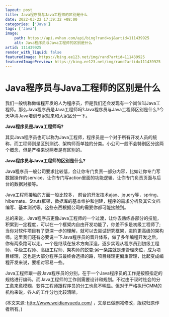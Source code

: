 ```yaml
---
layout: post
title: Java程序员与Java工程师的区别是什么
date: 2022-03-22 17:39:32 +08:00
categories: ['Java']
tags: ['Java']
image:
    path: https://api.vvhan.com/api/bing?rand=sj&artid=111439925
    alt: Java程序员与Java工程师的区别是什么
artid: 111439925
render_with_liquid: false
featuredImage: https://bing.ee123.net/img/rand?artid=111439925
featuredImagePreview: https://bing.ee123.net/img/rand?artid=111439925
---
```


# Java程序员与Java工程师的区别是什么

我们一般统称做编程开发的人为程序员，但是我们还会发现有一个岗位叫Java工程师。那么Java程序员是Java工程师吗?Java程序员与Java工程师区别是什么?今天华清Java培训专家就来和大家区分一下。

**Java程序员是Java工程师吗?**

其实Java程序员也可以称为Java工程师，程序员是一个对于所有开发人员的统称，而工程师则是区别测试、架构师而单独的分类。小公司一般不会特别区分这两个概念，但是严格来说两者是有区别的。

**Java程序员与Java工程师的区别是什么?**

Java程序员一般公司要求比较低，会让你专门负责一部分内容，比如让你专门写数据操作的service、让你专门写action里面的功能逻辑、让你专门负责页面与后台的数据对接等。

Java工程师接触的方面一般比较多， 前台的开发技术ajax、jquery等，spring、hibernate、Struts框架，数据库的基本维护和创建，程序的需求分析及其它文档编写、基本测试等。这些东西根据公司的需要你都可能接触到。

总的来说，Java程序员更像Java工程师的一个过渡，让你去熟练各部分的技能，积累到一定程度，可以在一个框架内自由开发功能了，你差不多是初级工程师了;当你对软件项目有了更深一步的理解，就可以去尝试研究框架，进阶更高级的架构师。这里我们还有必要说一下Java程序员的晋升体系，做了多年编程开发之后，你有两条路可以走。一个是继续在技术方向深造，逐步实现从程序员到初级工程师、中级工程师、高级工程师、架构师的蜕变;另一条路就是走管理岗位，成为项目经理，这也是大部分程序员最终会选择的路，项目经理更偏重管理，比起变成编程开发来说，要相对容易一些。

Java工程师跟一般Java程序员的分别，在于一个Java程序员的工作是按照指定的规格进行编码，而Java工程师的工作则需要设计和规划。不过由于现时社会的分工愈来愈模糊，软件工程师跟程序员的分工也愈不明显。但对于严格执行CMM的机构来说，各人的工作分也比较清晰。

(本文来源:
<http://www.weidianyuedu.com/>
，文章已做删减修改，版权归原作者所有。)